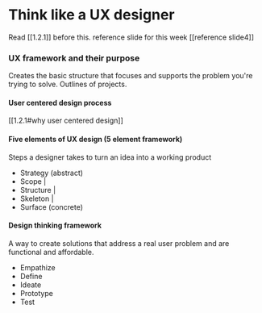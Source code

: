 # Think like a UX designer

Read [[1.2.1]] before this.
reference slide for this week [[reference slide4]]

### UX framework and their purpose
Creates the basic structure that focuses and supports the problem you're trying to solve. Outlines of projects.

#### User centered design process
[[1.2.1#why user centered design]]

#### Five elements of UX design  (5 element framework)
Steps a designer takes to turn an idea into a working product

- Strategy                  (abstract)
- Scope                             |
- Structure                        |
- Skeleton                         |
- Surface                   (concrete)

#### Design thinking framework 
A way to create solutions that address a real user problem and are functional and affordable.
- Empathize
- Define
- Ideate
- Prototype
- Test


